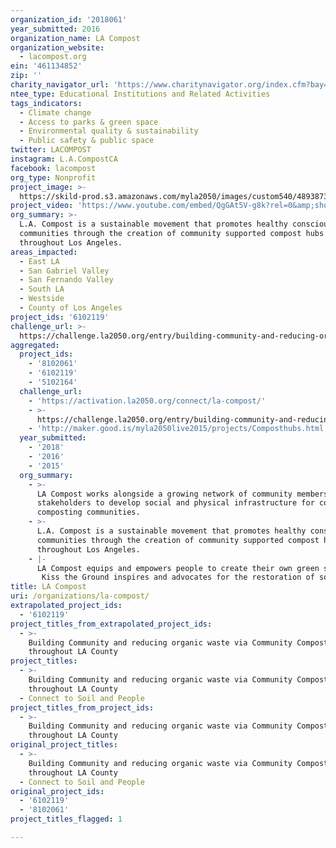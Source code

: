 ```yaml
---
organization_id: '2018061'
year_submitted: 2016
organization_name: LA Compost
organization_website:
  - lacompost.org
ein: '461134852'
zip: ''
charity_navigator_url: 'https://www.charitynavigator.org/index.cfm?bay=search.profile&ein=461134852'
ntee_type: Educational Institutions and Related Activities
tags_indicators:
  - Climate change
  - Access to parks & green space
  - Environmental quality & sustainability
  - Public safety & public space
twitter: LACOMPOST
instagram: L.A.CompostCA
facebook: lacompost
org_type: Nonprofit
project_image: >-
  https://skild-prod.s3.amazonaws.com/myla2050/images/custom540/4893873855741-team90.jpg
project_video: 'https://www.youtube.com/embed/QgGAt5V-g8k?rel=0&amp;showinfo=0'
org_summary: >-
  L.A. Compost is a sustainable movement that promotes healthy conscious
  communities through the creation of community supported compost hubs
  throughout Los Angeles.
areas_impacted:
  - East LA
  - San Gabriel Valley
  - San Fernando Valley
  - South LA
  - Westside
  - County of Los Angeles
project_ids: '6102119'
challenge_url: >-
  https://challenge.la2050.org/entry/building-community-and-reducing-organic-waste-via-community-compost-hubs-throughout-la-county
aggregated:
  project_ids:
    - '8102061'
    - '6102119'
    - '5102164'
  challenge_url:
    - 'https://activation.la2050.org/connect/la-compost/'
    - >-
      https://challenge.la2050.org/entry/building-community-and-reducing-organic-waste-via-community-compost-hubs-throughout-la-county
    - 'http://maker.good.is/myla2050live2015/projects/Composthubs.html'
  year_submitted:
    - '2018'
    - '2016'
    - '2015'
  org_summary:
    - >-
      LA Compost works alongside a growing network of community members and
      stakeholders to develop social and physical infrastructure for cohesive
      composting communities.
    - >-
      L.A. Compost is a sustainable movement that promotes healthy conscious
      communities through the creation of community supported compost hubs
      throughout Los Angeles.
    - |-
      LA Compost equips and empowers people to create their own green spaces.
       Kiss the Ground inspires and advocates for the restoration of soil worldwide.
title: LA Compost
uri: /organizations/la-compost/
extrapolated_project_ids:
  - '6102119'
project_titles_from_extrapolated_project_ids:
  - >-
    Building Community and reducing organic waste via Community Compost Hubs
    throughout LA County
project_titles:
  - >-
    Building Community and reducing organic waste via Community Compost Hubs
    throughout LA County
  - Connect to Soil and People
project_titles_from_project_ids:
  - >-
    Building Community and reducing organic waste via Community Compost Hubs
    throughout LA County
original_project_titles:
  - >-
    Building Community and reducing organic waste via Community Compost Hubs
    throughout LA County
  - Connect to Soil and People
original_project_ids:
  - '6102119'
  - '8102061'
project_titles_flagged: 1

---
```

